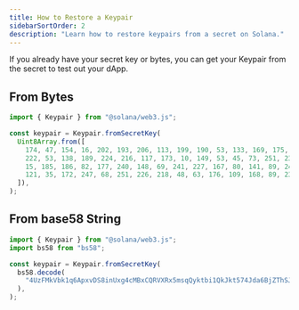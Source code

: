 ```yaml
---
title: How to Restore a Keypair
sidebarSortOrder: 2
description: "Learn how to restore keypairs from a secret on Solana."
---
```


If you already have your secret key or bytes, you can get your Keypair from the
secret to test out your dApp.

## From Bytes

```typescript filename="restore-keypair-from-bytes.ts" file=/code/content/cookbook/wallets/restore-keypair-from-bytes.ts#L1-L10
import { Keypair } from "@solana/web3.js";

const keypair = Keypair.fromSecretKey(
  Uint8Array.from([
    174, 47, 154, 16, 202, 193, 206, 113, 199, 190, 53, 133, 169, 175, 31, 56,
    222, 53, 138, 189, 224, 216, 117, 173, 10, 149, 53, 45, 73, 251, 237, 246,
    15, 185, 186, 82, 177, 240, 148, 69, 241, 227, 167, 80, 141, 89, 240, 121,
    121, 35, 172, 247, 68, 251, 226, 218, 48, 63, 176, 109, 168, 89, 238, 135,
  ]),
);
```

## From base58 String

```typescript filename="restore-keypair-from-base58.ts file=/code/content/cookbook/wallets/restore-keypair-from-bs58.ts#L1-L8
import { Keypair } from "@solana/web3.js";
import bs58 from "bs58";

const keypair = Keypair.fromSecretKey(
  bs58.decode(
    "4UzFMkVbk1q6ApxvDS8inUxg4cMBxCQRVXRx5msqQyktbi1QkJkt574Jda6BjZThSJi54CHfVoLFdVFX8XFn233L",
  ),
);
```
